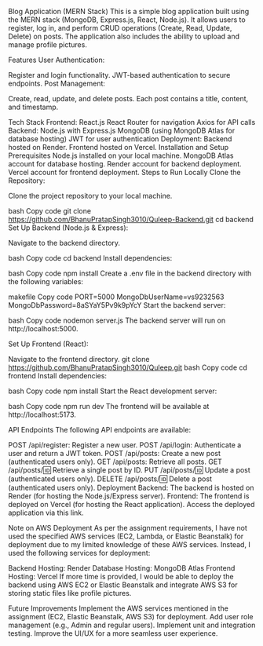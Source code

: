 Blog Application (MERN Stack)
This is a simple blog application built using the MERN stack (MongoDB, Express.js, React, Node.js). It allows users to register, log in, and perform CRUD operations (Create, Read, Update, Delete) on posts. The application also includes the ability to upload and manage profile pictures.

Features
User Authentication:

Register and login functionality.
JWT-based authentication to secure endpoints.
Post Management:

Create, read, update, and delete posts.
Each post contains a title, content, and timestamp.

Tech Stack
Frontend:
React.js
React Router for navigation
Axios for API calls
Backend:
Node.js with Express.js
MongoDB (using MongoDB Atlas for database hosting)
JWT for user authentication
Deployment:
Backend hosted on Render.
Frontend hosted on Vercel.
Installation and Setup
Prerequisites
Node.js installed on your local machine.
MongoDB Atlas account for database hosting.
Render account for backend deployment.
Vercel account for frontend deployment.
Steps to Run Locally
Clone the Repository:

Clone the project repository to your local machine.

bash
Copy code
git clone https://github.com/BhanuPratapSingh3010/Quleep-Backend.git
cd backend
Set Up Backend (Node.js & Express):

Navigate to the backend directory.

bash
Copy code
cd backend
Install dependencies:

bash
Copy code
npm install
Create a .env file in the backend directory with the following variables:

makefile
Copy code
PORT=5000
MongoDbUserName=vs9232563
MongoDbPassword=8aSYaY5Pv9k9pYcY
Start the backend server:

bash
Copy code
nodemon server.js
The backend server will run on http://localhost:5000.

Set Up Frontend (React):

Navigate to the frontend directory.
git clone https://github.com/BhanuPratapSingh3010/Quleep.git
bash
Copy code
cd frontend
Install dependencies:

bash
Copy code
npm install
Start the React development server:

bash
Copy code
npm run dev
The frontend will be available at http://localhost:5173.

API Endpoints
The following API endpoints are available:

POST /api/register: Register a new user.
POST /api/login: Authenticate a user and return a JWT token.
POST /api/posts: Create a new post (authenticated users only).
GET /api/posts: Retrieve all posts.
GET /api/posts/:id: Retrieve a single post by ID.
PUT /api/posts/:id: Update a post (authenticated users only).
DELETE /api/posts/:id: Delete a post (authenticated users only).
Deployment
Backend: The backend is hosted on Render (for hosting the Node.js/Express server).
Frontend: The frontend is deployed on Vercel (for hosting the React application).
Access the deployed application via this link.

Note on AWS Deployment
As per the assignment requirements, I have not used the specified AWS services (EC2, Lambda, or Elastic Beanstalk) for deployment due to my limited knowledge of these AWS services. Instead, I used the following services for deployment:

Backend Hosting: Render
Database Hosting: MongoDB Atlas
Frontend Hosting: Vercel
If more time is provided, I would be able to deploy the backend using AWS EC2 or Elastic Beanstalk and integrate AWS S3 for storing static files like profile pictures.

Future Improvements
Implement the AWS services mentioned in the assignment (EC2, Elastic Beanstalk, AWS S3) for deployment.
Add user role management (e.g., Admin and regular users).
Implement unit and integration testing.
Improve the UI/UX for a more seamless user experience.
